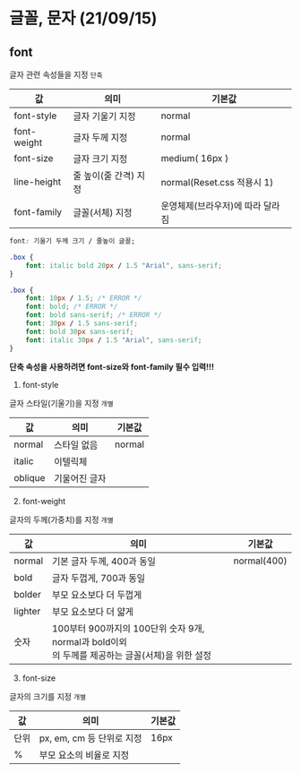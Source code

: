 # 글꼴, 문자 (21/09/15)

## font

글자 관련 속성들을 지정 `단축`

값 | 의미 | 기본값
--- | --- | ---
font-style | 글자 기울기 지정 | normal
font-weight | 글자 두께 지정 | normal
font-size | 글자 크기 지정 | medium( 16px )
line-height | 줄 높이(줄 간격) 지정 | normal(Reset.css 적용시 1)
font-family | 글꼴(서체) 지정 | 운영체제(브라우저)에 따라 달라짐

```css
font: 기울기 두께 크기 / 줄높이 글꼴;
```

```css
.box {
    font: italic bold 20px / 1.5 "Arial", sans-serif;
}
```

```css
.box {
    font: 10px / 1.5; /* ERROR */
    font: bold; /* ERROR */
    font: bold sans-serif; /* ERROR */
    font: 30px / 1.5 sans-serif;
    font: bold 30px sans-serif;
    font: italic 30px / 1.5 "Arial", sans-serif;
}
```

**단축 속성을 사용하려면 font-size와 font-family 필수 입력!!!**


1. font-style

글자 스타일(기울기)을 지정 `개별`

값 | 의미 | 기본값
--- | --- | ---
normal | 스타일 없음 | normal
italic | 이텔릭체 |
oblique | 기울어진 글자 |


2. font-weight

글자의 두께(가중치)를 지정 `개별`

값 | 의미 | 기본값
--- | --- | ---
normal | 기본 글자 두께, 400과 동일 | normal(400)
bold | 글자 두껍게, 700과 동일 |
bolder | 부모 요소보다 더 두껍게 |
lighter | 부모 요소보다 더 얇게 |
숫자 | 100부터 900까지의 100단위 숫자 9개, normal과 bold이외<br>의 두께를 제공하는 글꼴(서체)을 위한 설정


3. font-size

글자의 크기를 지정 `개별`

값 | 의미 | 기본값
--- | --- | ---
단위 | px, em, cm 등 단위로 지정 | 16px
% | 부모 요소의 비율로 지정 | 